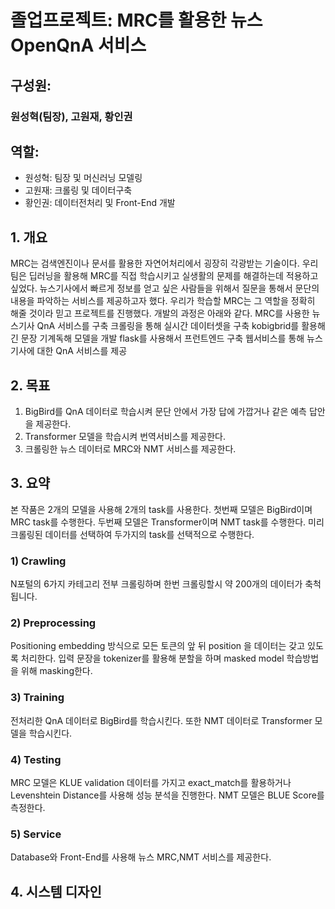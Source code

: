 # 졸업프로젝트: MRC를 활용한 뉴스 OpenQnA 서비스

## 구성원: <br/>
### 원성혁(팀장), 고원재, 황인권 <br/>

## 역할: <br/>
* 원성혁: 팀장 및 머신러닝 모델링 <br/>
* 고원재: 크롤링 및 데이터구축 <br/>
* 황인권: 데이터전처리 및 Front-End 개발

## 1. 개요
MRC는 검색엔진이나 문서를 활용한 자연어처리에서 굉장히 각광받는 기술이다. 우리 팀은
딥러닝을 활용해 MRC를 직접 학습시키고 실생활의 문제를 해결하는데 적용하고 싶었다.
뉴스기사에서 빠르게 정보를 얻고 싶은 사람들을 위해서 질문을 통해서 문단의 내용을
파악하는 서비스를 제공하고자 했다. 우리가 학습할 MRC는 그 역할을 정확히 해줄 것이라
믿고 프로젝트를 진행했다.
개발의 과정은 아래와 같다.
MRC를 사용한 뉴스기사 QnA 서비스를 구축
크롤링을 통해 실시간 데이터셋을 구축
kobigbrid를 활용해 긴 문장 기계독해 모델을 개발
flask를 사용해서 프런트엔드 구축
웹서비스를 통해 뉴스기사에 대한 QnA 서비스를 제공

## 2. 목표
1) BigBird를 QnA 데이터로 학습시켜 문단 안에서 가장 답에 가깝거나 같은 예측 답안을
제공한다.
2) Transformer 모델을 학습시켜 번역서비스를 제공한다.
3) 크롤링한 뉴스 데이터로 MRC와 NMT 서비스를 제공한다.

## 3. 요약
본 작품은 2개의 모델을 사용해 2개의 task를 사용한다. 첫번째 모델은 BigBird이며 MRC
task를 수행한다. 두번째 모델은 Transformer이며 NMT task를 수행한다. 미리 크롤링된
데이터를 선택하여 두가지의 task를 선택적으로 수행한다.

### 1) Crawling
N포털의 6가지 카테고리 전부 크롤링하며 한번 크롤링할시 약 200개의 데이터가
축척됩니다.
### 2) Preprocessing
Positioning embedding 방식으로 모든 토큰의 앞 뒤 position 을 데이터는 갖고
있도록 처리한다.
입력 문장을 tokenizer를 활용해 분할을 하며 masked model 학습방법을 위해
masking한다.
### 3) Training
전처리한 QnA 데이터로 BigBird를 학습시킨다. 또한 NMT 데이터로 Transformer
모델을 학습시킨다.
### 4) Testing
MRC 모델은 KLUE validation 데이터를 가지고 exact_match를 활용하거나
Levenshtein Distance를 사용해 성능 분석을 진행한다.
NMT 모델은 BLUE Score를 측정한다.
### 5) Service
Database와 Front-End를 사용해 뉴스 MRC,NMT 서비스를 제공한다.

## 4. 시스템 디자인
